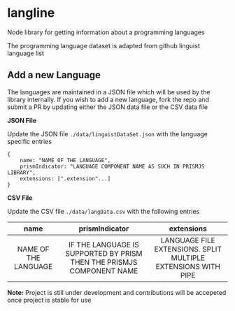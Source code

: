 # langline
Node library for getting information about a programming languages

The programming language dataset is adapted from github linguist language list

## Add a new Language

The languages are maintained in a JSON file which will be used by the library internally. If you wish to add a new language, fork the repo and submit a PR by updating either the JSON data file or the CSV data file

**JSON File**

Update the JSON file `./data/linguistDataSet.json` with the language specific entries 

```
{
    name: "NAME OF THE LANGUAGE",
    prismIndicator: "LANGUAGE COMPONENT NAME AS SUCH IN PRISMJS LIBRARY",
    extensions: [".extension"...]
}
```

**CSV File**

Update the CSV file `./data/langData.csv` with the following entries

| name | prismIndicator | extensions |
| :-: | :-: | :-: |
| NAME OF THE LANGUAGE | IF THE LANGUAGE IS SUPPORTED BY PRISM THEN THE PRISMJS COMPONENT NAME | LANGUAGE FILE EXTENSIONS. SPLIT MULTIPLE EXTENSIONS WITH PIPE | 

**Note:** Project is still under development and contributions will be accepeted once project is stable for use
